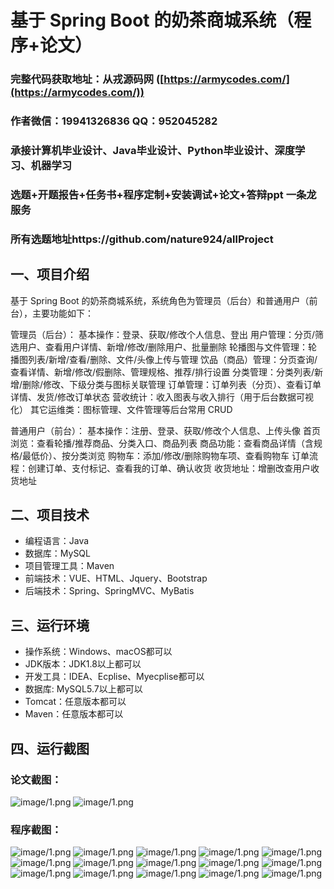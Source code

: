 基于 Spring Boot 的奶茶商城系统（程序+论文）
=

### 完整代码获取地址：从戎源码网 ([https://armycodes.com/](https://armycodes.com/))
### 作者微信：19941326836  QQ：952045282 
### 承接计算机毕业设计、Java毕业设计、Python毕业设计、深度学习、机器学习
### 选题+开题报告+任务书+程序定制+安装调试+论文+答辩ppt 一条龙服务
### 所有选题地址https://github.com/nature924/allProject

一、项目介绍
---
基于 Spring Boot 的奶茶商城系统，系统角色为管理员（后台）和普通用户（前台），主要功能如下：

管理员（后台）：
基本操作：登录、获取/修改个人信息、登出
用户管理：分页/筛选用户、查看用户详情、新增/修改/删除用户、批量删除
轮播图与文件管理：轮播图列表/新增/查看/删除、文件/头像上传与管理
饮品（商品）管理：分页查询/查看详情、新增/修改/假删除、管理规格、推荐/排行设置
分类管理：分类列表/新增/删除/修改、下级分类与图标关联管理
订单管理：订单列表（分页）、查看订单详情、发货/修改订单状态
营收统计：收入图表与收入排行（用于后台数据可视化）
其它运维类：图标管理、文件管理等后台常用 CRUD

普通用户（前台）：
基本操作：注册、登录、获取/修改个人信息、上传头像
首页浏览：查看轮播/推荐商品、分类入口、商品列表
商品功能：查看商品详情（含规格/最低价）、按分类浏览
购物车：添加/修改/删除购物车项、查看购物车
订单流程：创建订单、支付标记、查看我的订单、确认收货
收货地址：增删改查用户收货地址




二、项目技术
---
- 编程语言：Java
- 数据库：MySQL
- 项目管理工具：Maven
- 前端技术：VUE、HTML、Jquery、Bootstrap
- 后端技术：Spring、SpringMVC、MyBatis

三、运行环境
---
- 操作系统：Windows、macOS都可以
- JDK版本：JDK1.8以上都可以
- 开发工具：IDEA、Ecplise、Myecplise都可以
- 数据库: MySQL5.7以上都可以
- Tomcat：任意版本都可以
- Maven：任意版本都可以

四、运行截图
---
### 论文截图：
![image/1.png](limage/1.png)
![image/1.png](limage/2.png)

### 程序截图：
![image/1.png](image/1.png)
![image/1.png](image/2.png)
![image/1.png](image/3.png)
![image/1.png](image/4.png)
![image/1.png](image/5.png)
![image/1.png](image/6.png)
![image/1.png](image/7.png)
![image/1.png](image/8.png)
![image/1.png](image/9.png)
![image/1.png](image/10.png)
![image/1.png](image/11.png)
![image/1.png](image/12.png)
![image/1.png](image/13.png)
![image/1.png](image/14.png)
![image/1.png](image/15.png)



